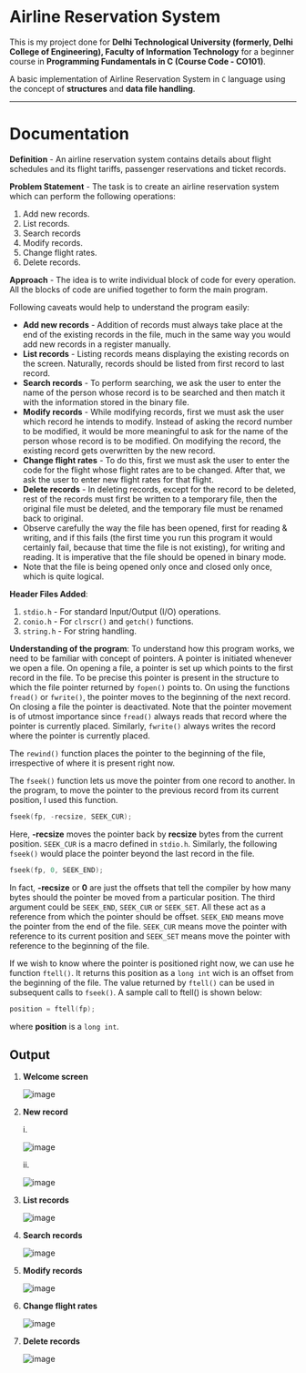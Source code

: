# Airline Reservation System

This is my project done for **Delhi Technological University (formerly, Delhi College of Engineering), Faculty of Information Technology** for a beginner course in **Programming Fundamentals in C (Course Code - CO101)**.

A basic implementation of Airline Reservation System in ```C``` language using the concept of **structures** and **data file handling**.

---

# Documentation

**Definition** - An airline reservation system contains details about flight schedules and its flight tariffs, passenger reservations and ticket records.

**Problem Statement** - The task is to create an airline reservation system which can perform the following operations:
1. Add new records.
2. List records.
3. Search records
4. Modify records.
5. Change flight rates.
6. Delete records.

**Approach** - The idea is to write individual block of code for every operation. All the blocks of code are unified together to form the main program.

Following caveats would help to understand the program easily:
* **Add new records** - Addition of records must always take place at the end of the existing records in the file, much in the same way you would add new records in a register manually.
* **List records** - Listing records means displaying the existing records on the screen. Naturally, records should be listed from first record to last record.
* **Search records** - To perform searching, we ask the user to enter the name of the person whose record is to be searched and then match it with the information stored in the binary file.
* **Modify records** - While modifying records, first we must ask the user which record he intends to modify. Instead of asking the record number to be modified, it would be more meaningful to ask for the name of the person whose record is to be modified. On modifying the record, the existing record gets overwritten by the new record.
* **Change flight rates** - To do this, first we must ask the user to enter the code for the flight whose flight rates are to be changed. After that, we ask the user to enter new flight rates for that flight.
* **Delete records** - In deleting records, except for the record to be deleted, rest of the records must first be written to a temporary file, then the original file must be deleted, and the temporary file must be renamed back to original.
* Observe carefully the way the file has been opened, first for reading & writing, and if this fails (the first time you run this program it would certainly fail, because that time the file is not existing), for writing and reading. It is imperative that the file should be opened in binary mode.
* Note that the file is being opened only once and closed only once, which is quite logical. 

**Header Files Added**:
1. ```stdio.h``` - For standard Input/Output (I/O) operations.
2. ```conio.h``` - For ```clrscr()``` and ```getch()``` functions.
3. ```string.h``` - For string handling.

**Understanding of the program**:
To understand how this program works, we need to be familiar with concept of pointers. A pointer is initiated whenever we open a file. On opening a file, a pointer is set up which points to the first record in the file. To be precise this pointer is present in the structure to which the file pointer returned by ```fopen()``` points to. On using the functions ```fread()``` or ```fwrite()```, the pointer moves to the beginning of the next record. On closing a file the pointer is deactivated. Note that the pointer movement is of utmost importance since ```fread()``` always reads that record where the pointer is currently placed. Similarly, ```fwrite()``` always writes the record where the pointer is currently placed.

The ```rewind()``` function places the pointer to the beginning of the file, irrespective of where it is present right now.

The ```fseek()``` function lets us move the pointer from one record to another. In the program, to move the pointer to the previous record from its current position, I used this function.

```C
fseek(fp, -recsize, SEEK_CUR);
```

Here, **-recsize** moves the pointer back by **recsize** bytes from the current position. ```SEEK_CUR``` is a macro defined in ```stdio.h```.
Similarly, the following ```fseek()``` would place the pointer beyond the last record in the file.

```C
fseek(fp, 0, SEEK_END);
```

In fact, **-recsize** or **0** are just the offsets that tell the compiler by how many bytes should the pointer be moved from a particular position. The third argument could be ```SEEK_END```, ```SEEK_CUR``` or ```SEEK_SET```. All these act as a reference from which the pointer should be offset. ```SEEK_END``` means move the pointer from the end of the file. ```SEEK_CUR``` means move the pointer with reference to its current position and ```SEEK_SET``` means move the pointer with reference to the beginning of the file.

If we wish to know where the pointer is positioned right now, we can use he function ```ftell()```. It returns this position as a ```long int``` wich is an offset from the beginning of the file. The value returned by ```ftell()``` can be used in subsequent calls to ```fseek()```. A sample call to ftell() is shown below:

```C
position = ftell(fp);
```

where **position** is a ```long int```.

## Output

1. **Welcome screen**

   ![image](https://user-images.githubusercontent.com/53916781/121834544-afe06900-ccec-11eb-8872-ea902c402970.png)

2. **New record**

   i.

   ![image](https://user-images.githubusercontent.com/53916781/121834582-c4246600-ccec-11eb-8c50-8a8253ceaee3.png)

   ii. 

   ![image](https://user-images.githubusercontent.com/53916781/121834604-d0a8be80-ccec-11eb-8d5f-81a44b3fa5d5.png)

3. **List records**

   ![image](https://user-images.githubusercontent.com/53916781/121834647-e3bb8e80-ccec-11eb-8a69-1ff8965b40c7.png)

4. **Search records**

   ![image](https://user-images.githubusercontent.com/53916781/121834726-15345a00-cced-11eb-9813-774feca226d6.png)

5. **Modify records**

   ![image](https://user-images.githubusercontent.com/53916781/121834715-09489800-cced-11eb-9b0c-0f53bc685d15.png)

6. **Change flight rates**

   ![image](https://user-images.githubusercontent.com/53916781/121834751-2715fd00-cced-11eb-9b2a-2b7a95917c76.png)

7. **Delete records**

   ![image](https://user-images.githubusercontent.com/53916781/121834770-3432ec00-cced-11eb-92b6-770884d1ae3b.png)
